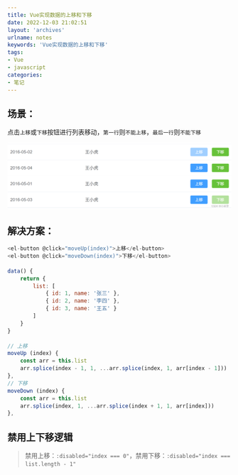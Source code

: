 ```yaml
---
title: Vue实现数据的上移和下移
date: 2022-12-03 21:02:51
layout: 'archives'
urlname: notes
keywords: 'Vue实现数据的上移和下移'
tags: 
- Vue
- javascript
categories: 
- 笔记
---
```


## 场景：
点击`上移`或`下移`按钮进行列表移动，`第一行`则`不能上移`，`最后一行`则`不能下移`

![](no-020/1.png)

## 解决方案：
```javascript
<el-button @click="moveUp(index)">上移</el-button>
<el-button @click="moveDown(index)">下移</el-button>

data() {
    return {
        list: [
            { id: 1, name: '张三' },
            { id: 2, name: '李四' },
            { id: 3, name: '王五' }
        ]
    }
}

// 上移
moveUp (index) {
    const arr = this.list
    arr.splice(index - 1, 1, ...arr.splice(index, 1, arr[index - 1]))
},
// 下移
moveDown (index) {
    const arr = this.list
    arr.splice(index, 1, ...arr.splice(index + 1, 1, arr[index]))
},
```
## 禁用上下移逻辑
> 禁用上移：`:disabled="index === 0"`，禁用下移：`:disabled="index === list.length - 1"`
